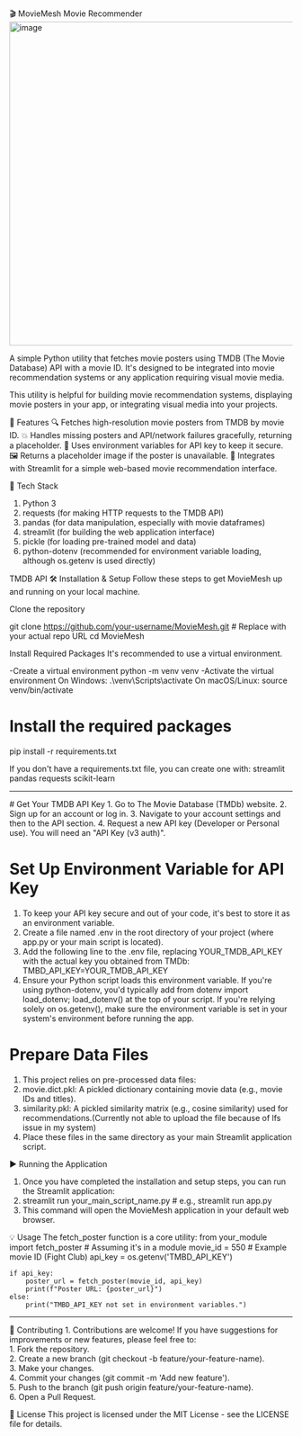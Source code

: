 🎬 MovieMesh
Movie Recommender
<img width="1178" height="576" alt="image" src="https://github.com/user-attachments/assets/ce6ca250-ae63-43d6-a25b-cc9e04d037c0" />

A simple Python utility that fetches movie posters using TMDB (The Movie Database) API with a movie ID. It's designed to be integrated into movie recommendation systems or any application requiring visual movie media.

This utility is helpful for building movie recommendation systems, displaying movie posters in your app, or integrating visual media into your projects.

📌 Features
🔍 Fetches high-resolution movie posters from TMDB by movie ID.
💥 Handles missing posters and API/network failures gracefully, returning a placeholder.
🔐 Uses environment variables for API key to keep it secure.
🖼️ Returns a placeholder image if the poster is unavailable.
🚀 Integrates with Streamlit for a simple web-based movie recommendation interface.

🧰 Tech Stack
1. Python 3
2. requests (for making HTTP requests to the TMDB API)
3. pandas (for data manipulation, especially with movie dataframes)
4. streamlit (for building the web application interface)
5. pickle (for loading pre-trained model and data)
6. python-dotenv (recommended for environment variable loading, although os.getenv is used directly)

TMDB API
🛠️ Installation & Setup
Follow these steps to get MovieMesh up and running on your local machine.

Clone the repository

git clone https://github.com/your-username/MovieMesh.git # Replace with your actual repo URL
cd MovieMesh

Install Required Packages
It's recommended to use a virtual environment.

-Create a virtual environment
python -m venv venv
-Activate the virtual environment
    On Windows:
        .\venv\Scripts\activate
    On macOS/Linux:
        source venv/bin/activate

# Install the required packages
pip install -r requirements.txt

If you don't have a requirements.txt file, you can create one with:
streamlit
pandas
requests
scikit-learn 
<hr>
# Get Your TMDB API Key
1. Go to The Movie Database (TMDb) website.
2. Sign up for an account or log in.
3. Navigate to your account settings and then to the API section.
4. Request a new API key (Developer or Personal use). You will need an "API Key (v3 auth)".

# Set Up Environment Variable for API Key
1. To keep your API key secure and out of your code, it's best to store it as an environment variable.
2. Create a file named .env in the root directory of your project (where app.py or your main script is located).
3. Add the following line to the .env file, replacing YOUR_TMDB_API_KEY with the actual key you obtained from TMDb:  TMBD_API_KEY=YOUR_TMDB_API_KEY
4. Ensure your Python script loads this environment variable. If you're using python-dotenv, you'd typically add from dotenv import load_dotenv; load_dotenv() at the top of your script. If you're relying solely on os.getenv(), make sure the environment variable is set in your system's environment before running the app.

# Prepare Data Files
1. This project relies on pre-processed data files:
2. movie.dict.pkl: A pickled dictionary containing movie data (e.g., movie IDs and titles).
3. similarity.pkl: A pickled similarity matrix (e.g., cosine similarity) used for recommendations.(Currently not able to upload the file because of lfs issue in my system)
4. Place these files in the same directory as your main Streamlit application script.

▶️ Running the Application
1. Once you have completed the installation and setup steps, you can run the Streamlit application:
2. streamlit run your_main_script_name.py # e.g., streamlit run app.py
3. This command will open the MovieMesh application in your default web browser.

💡 Usage
The fetch_poster function is a core utility:
    from your_module import fetch_poster # Assuming it's in a module
    movie_id = 550 # Example movie ID (Fight Club)
    api_key = os.getenv('TMBD_API_KEY')
    
    if api_key:
        poster_url = fetch_poster(movie_id, api_key)
        print(f"Poster URL: {poster_url}")
    else:
        print("TMBD_API_KEY not set in environment variables.")
<hr>
🤝 Contributing
1. Contributions are welcome! If you have suggestions for improvements or new features, please feel free to:<br>
    1. Fork the repository.<br>
    2. Create a new branch (git checkout -b feature/your-feature-name).<br>
    3. Make your changes.<br>
    4. Commit your changes (git commit -m 'Add new feature').<br>
    5. Push to the branch (git push origin feature/your-feature-name).<br>
    6. Open a Pull Request.

📄 License
This project is licensed under the MIT License - see the LICENSE file for details.
